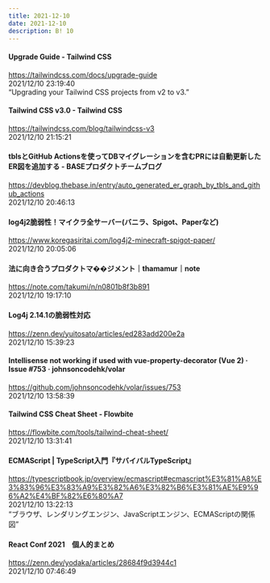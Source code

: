```yaml
---
title: 2021-12-10
date: 2021-12-10
description: B! 10
---
```


#### Upgrade Guide - Tailwind CSS
https://tailwindcss.com/docs/upgrade-guide<br>
2021/12/10 23:19:40<br>
“Upgrading your Tailwind CSS projects from v2 to v3.”


#### Tailwind CSS v3.0 - Tailwind CSS
https://tailwindcss.com/blog/tailwindcss-v3<br>
2021/12/10 21:15:21<br>


#### tblsとGitHub Actionsを使ってDBマイグレーションを含むPRには自動更新したER図を追加する - BASEプロダクトチームブログ
https://devblog.thebase.in/entry/auto_generated_er_graph_by_tbls_and_github_actions<br>
2021/12/10 20:46:13<br>


#### log4j2脆弱性！マイクラ全サーバー(バニラ、Spigot、Paperなど)
https://www.koregasiritai.com/log4j2-minecraft-spigot-paper/<br>
2021/12/10 20:05:06<br>


#### 法に向き合うプロダクトマ��ジメント｜thamamur｜note
https://note.com/takumi/n/n0801b8f3b891<br>
2021/12/10 19:17:10<br>


#### Log4j 2.14.1の脆弱性対応
https://zenn.dev/yuitosato/articles/ed283add200e2a<br>
2021/12/10 15:39:23<br>


#### Intellisense not working if used with vue-property-decorator (Vue 2) · Issue #753 · johnsoncodehk/volar
https://github.com/johnsoncodehk/volar/issues/753<br>
2021/12/10 13:58:39<br>


#### Tailwind CSS Cheat Sheet - Flowbite
https://flowbite.com/tools/tailwind-cheat-sheet/<br>
2021/12/10 13:31:41<br>


#### ECMAScript | TypeScript入門『サバイバルTypeScript』
https://typescriptbook.jp/overview/ecmascript#ecmascript%E3%81%A8%E3%83%96%E3%83%A9%E3%82%A6%E3%82%B6%E3%81%AE%E9%96%A2%E4%BF%82%E6%80%A7<br>
2021/12/10 13:22:13<br>
“ブラウザ、レンダリングエンジン、JavaScriptエンジン、ECMAScriptの関係図”


#### React Conf 2021　個人的まとめ
https://zenn.dev/yodaka/articles/28684f9d3944c1<br>
2021/12/10 07:46:49<br>


